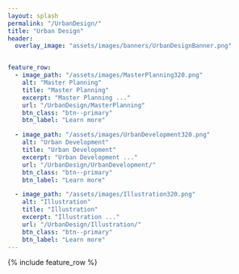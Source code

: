 ```yaml
---
layout: splash
permalink: "/UrbanDesign/"
title: "Urban Design"
header:
  overlay_image: "assets/images/banners/UrbanDesignBanner.png"


feature_row:
  - image_path: "/assets/images/MasterPlanning320.png"
    alt: "Master Planning"
    title: "Master Planning"
    excerpt: "Master Planning ..."
    url: "/UrbanDesign/MasterPlanning"
    btn_class: "btn--primary"
    btn_label: "Learn more"

  - image_path: "/assets/images/UrbanDevelopment320.png"
    alt: "Urban Development"
    title: "Urban Development"
    excerpt: "Urban Development ..."
    url: "/UrbanDesign/UrbanDevelopment/"
    btn_class: "btn--primary"
    btn_label: "Learn more"

  - image_path: "/assets/images/Illustration320.png"
    alt: "Illustration"
    title: "Illustration"
    excerpt: "Illustration ..."
    url: "/UrbanDesign/Illustration/"
    btn_class: "btn--primary"
    btn_label: "Learn more"
---
```


{% include feature_row %}
